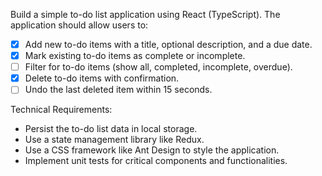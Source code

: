 Build a simple to-do list application using React (TypeScript). The application should allow users to:
- [x] Add new to-do items with a title, optional description, and a due date.
- [x] Mark existing to-do items as complete or incomplete.
- [ ] Filter for to-do items (show all, completed, incomplete, overdue).
- [x] Delete to-do items with confirmation.
- [ ] Undo the last deleted item within 15 seconds.

Technical Requirements:
- Persist the to-do list data in local storage.
- Use a state management library like Redux.
- Use a CSS framework like Ant Design to style the application.
- Implement unit tests for critical components and functionalities.